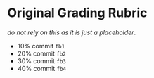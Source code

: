# Original Grading Rubric

*do not rely on this as it is just a placeholder*.

* 10% commit `fb1`
* 20% commit `fb2`
* 30% commit `fb3`
* 40% commit `fb4`
